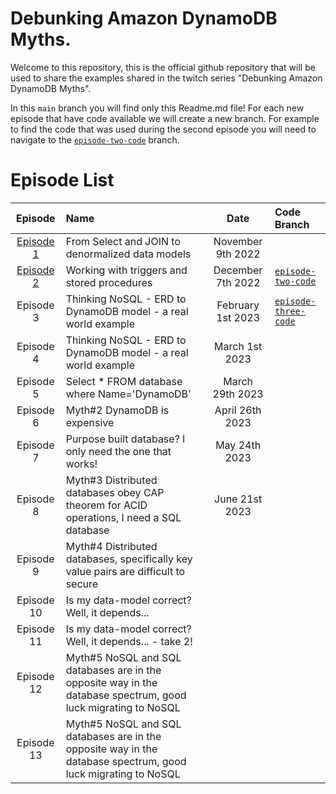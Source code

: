 <!-- /*
 * Copyright Amazon.com, Inc. or its affiliates. All Rights Reserved.
 * SPDX-License-Identifier: MIT-0
 *
 * Permission is hereby granted, free of charge, to any person obtaining a copy of this
 * software and associated documentation files (the "Software"), to deal in the Software
 * without restriction, including without limitation the rights to use, copy, modify,
 * merge, publish, distribute, sublicense, and/or sell copies of the Software, and to
 * permit persons to whom the Software is furnished to do so.
 *
 * THE SOFTWARE IS PROVIDED "AS IS", WITHOUT WARRANTY OF ANY KIND, EXPRESS OR IMPLIED,
 * INCLUDING BUT NOT LIMITED TO THE WARRANTIES OF MERCHANTABILITY, FITNESS FOR A
 * PARTICULAR PURPOSE AND NONINFRINGEMENT. IN NO EVENT SHALL THE AUTHORS OR COPYRIGHT
 * HOLDERS BE LIABLE FOR ANY CLAIM, DAMAGES OR OTHER LIABILITY, WHETHER IN AN ACTION
 * OF CONTRACT, TORT OR OTHERWISE, ARISING FROM, OUT OF OR IN CONNECTION WITH THE
 * SOFTWARE OR THE USE OR OTHER DEALINGS IN THE SOFTWARE.
 */ -->

# Debunking Amazon DynamoDB Myths.

Welcome to this repository, this is the official github repository that will be used to share the examples shared in the twitch series "Debunking Amazon DynamoDB Myths".

In this `main` branch you will find only this Readme.md file! For each new episode that have code available we will create a new branch. For example to find the code that was used during the second episode you will need to navigate to the [`episode-two-code`](https://github.com/aws-samples/dynamodb-debunking-myths/tree/episode-two-code) branch.

# Episode List

|                       Episode                        | Name                                                                                                          |       Date        | Code Branch                                                                                             |
| :--------------------------------------------------: | :------------------------------------------------------------------------------------------------------------ | :---------------: | :------------------------------------------------------------------------------------------------------ |
| [Episode 1](https://www.twitch.tv/videos/1648201291) | From Select and JOIN to denormalized data models                                                              | November 9th 2022 |                                                                                                         |
| [Episode 2](https://www.twitch.tv/videos/1673071524) | Working with triggers and stored procedures                                                                   | December 7th 2022 | [`episode-two-code`](https://github.com/aws-samples/dynamodb-debunking-myths/tree/episode-two-code)     |
|                      Episode 3                       | Thinking NoSQL - ERD to DynamoDB model - a real world example                                                 | February 1st 2023 | [`episode-three-code`](https://github.com/aws-samples/dynamodb-debunking-myths/tree/episode-three-code) |
|                      Episode 4                       | Thinking NoSQL - ERD to DynamoDB model - a real world example                                                 |  March 1st 2023   |                                                                                                         |
|                      Episode 5                       | Select \* FROM database where Name='DynamoDB'                                                                 |  March 29th 2023  |                                                                                                         |
|                      Episode 6                       | Myth#2 DynamoDB is expensive                                                                                  |  April 26th 2023  |                                                                                                         |
|                      Episode 7                       | Purpose built database? I only need the one that works!                                                       |   May 24th 2023   |                                                                                                         |
|                      Episode 8                       | Myth#3 Distributed databases obey CAP theorem for ACID operations, I need a SQL database                      |  June 21st 2023   |                                                                                                         |
|                      Episode 9                       | Myth#4 Distributed databases, specifically key value pairs are difficult to secure                            |                   |                                                                                                         |
|                      Episode 10                      | Is my data-model correct? Well, it depends...                                                                 |                   |                                                                                                         |
|                      Episode 11                      | Is my data-model correct? Well, it depends... - take 2!                                                       |                   |                                                                                                         |
|                      Episode 12                      | Myth#5 NoSQL and SQL databases are in the opposite way in the database spectrum, good luck migrating to NoSQL |                   |                                                                                                         |
|                      Episode 13                      | Myth#5 NoSQL and SQL databases are in the opposite way in the database spectrum, good luck migrating to NoSQL |                   |                                                                                                         |
